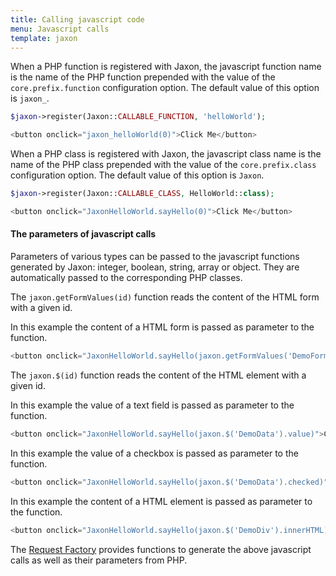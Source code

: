 ```yaml
---
title: Calling javascript code
menu: Javascript calls
template: jaxon
---
```


When a PHP function is registered with Jaxon, the javascript function name is the name of the PHP function prepended with the value of the `core.prefix.function` configuration option. The default value of this option is `jaxon_`.

```php
$jaxon->register(Jaxon::CALLABLE_FUNCTION, 'helloWorld');
```
```javascript
<button onclick="jaxon_helloWorld(0)">Click Me</button>
```

When a PHP class is registered with Jaxon, the javascript class name is the name of the PHP class prepended with the value of the `core.prefix.class` configuration option. The default value of this option is `Jaxon`.

```php
$jaxon->register(Jaxon::CALLABLE_CLASS, HelloWorld::class);
```
```javascript
<button onclick="JaxonHelloWorld.sayHello(0)">Click Me</button>
```

#### The parameters of javascript calls

Parameters of various types can be passed to the javascript functions generated by Jaxon: integer, boolean, string, array or object.
They are automatically passed to the corresponding PHP classes.

The `jaxon.getFormValues(id)` function reads the content of the HTML form with a given id.

In this example the content of a HTML form is passed as parameter to the function.
```php
<button onclick="JaxonHelloWorld.sayHello(jaxon.getFormValues('DemoForm'))">Click Me</button>
```

The `jaxon.$(id)` function reads the content of the HTML element with a given id.

In this example the value of a text field is passed as parameter to the function.
```php
<button onclick="JaxonHelloWorld.sayHello(jaxon.$('DemoData').value)">Click Me</button>
```

In this example the value of a checkbox is passed as parameter to the function.
```php
<button onclick="JaxonHelloWorld.sayHello(jaxon.$('DemoData').checked)">Click Me</button>
```

In this example the content of a HTML element is passed as parameter to the function.
```php
<button onclick="JaxonHelloWorld.sayHello(jaxon.$('DemoDiv').innerHTML)">Click Me</button>
```

The [Request Factory](../requests/factory) provides functions to generate the above javascript calls as well as their parameters from PHP.
